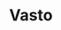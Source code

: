 ---
title: Vasto
date: 
draft: false

# descripcion
description : Argolla de plata con piedras microcubic.  Se puede usar tanto con los cubic hacia el frente como con la parte posterior lisa y calada hacia el frente. Dos aros en uno!

materials: Plata 925

color: Plateado

dimensions: 1,1 diam 0,2 ancho

code: 01-11-0353

type: "Aros"

categories: []

# Images
# first image will be shown in the product page
images:
  # - image: "images/path_to_image"
  # La ubicacion de las imagenes es imagenes/Aros/Aros.Argollas/1
  - image: "./images/aros/argollas/01-11-0353-argollitas-mini-cubic_a.JPG"
---